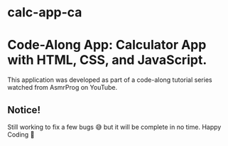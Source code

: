 # calc-app-ca
# Code-Along App: Calculator App with HTML, CSS, and JavaScript.

This application was developed as part of a code-along tutorial series watched from AsmrProg on YouTube.

## Notice!
Still working to fix a few bugs 😅 but it will be complete in no time. Happy Coding 🚀

